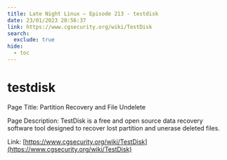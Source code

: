 ```yaml
---
title: Late Night Linux – Episode 213 - testdisk
date: 23/01/2023 20:56:37
link: https://www.cgsecurity.org/wiki/TestDisk
search:
  exclude: true
hide:
  - toc
---
```


# testdisk

Page Title: Partition Recovery and File Undelete

Page Description: TestDisk is a free and open source data recovery software tool designed to recover lost partition and unerase deleted files. 

Link: [https://www.cgsecurity.org/wiki/TestDisk](https://www.cgsecurity.org/wiki/TestDisk)